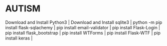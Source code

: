 # AUTISM
Download and Install Python3 |
Download and Install sqlite3 |
python -m pip install flask-sqlachemy |
pip install email-validator |
pip install Flask-Login |
pip install flask_bootstrap |
pip install WTForms |
pip install Flask-WTF |
pip install keras |

